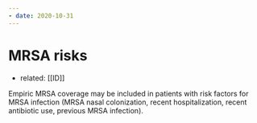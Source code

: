 ```yaml
---
- date: 2020-10-31
---
```


# MRSA risks

- related: [[ID]]

<!-- MRSA coverage when -->

Empiric MRSA coverage may be included in patients with risk factors for MRSA infection (MRSA nasal colonization, recent hospitalization, recent antibiotic use, previous MRSA infection).
